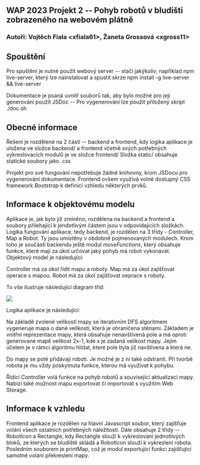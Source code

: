 ## WAP 2023 Projekt 2 -- Pohyb robotů v bludišti zobrazeného na webovém plátně
### Autoři: Vojtěch Fiala \<xfiala61\>, Žaneta Grossová \<xgross11\>

## Spouštění

Pro spuštění je nutné použít webový server -- stačí jakýkoliv, například npm live-server, který lze nainstalovat a spustit skrze npm install -g live-server && live-server

Dokumentace je psaná uvnitř souborů tak, aby bylo možné pro její generování použít JSDoc -- Pro vygenerování lze použít přiložený skript ./doc.sh

## Obecné informace

Řešení je rozdělené na 2 částí -- backend a frontend, kdy logika aplikace je uložena ve složce backend/ a frontend včetně svých potřebných vykreslovacích modulů je ve složce frontend/
Složka static/ obsahuje statické soubory jako .css

Projekt pro své fungování nepotřebuje žádné knihovny, krom JSDocu pro vygenerování dokumentace. Frontend ovšem využívá volně dostupný CSS framework *Bootstrap* k definici vzhledu některých prvků.


## Informace k objektovému modelu
Aplikace je, jak bylo již zmíněno, rozdělena na backend a frontend a soubory přilehající k jendotlivým částem jsou v odpovídajících složkách. 
Logika fungování aplikace, tedy backend, je rozdělen na 3 třídy - Controller, Map a Robot. Ty jsou umístěny v obdobně pojmenovaných modulech. Krom toho je součástí backendu ještě modul *moveFunctions*, který obsahuje funkce, které mají za úkol určovat jaký pohyb má robot vykonávat. Objektový model je následující:

Controller má za úkol řídit mapu a roboty.
Map má za úkol zajišťovat operace s mapou.
Robot má za úkol zajišťovat oeprace s roboty.

To vše ilustruje následující diagram tříd:

<!-- Případně ./doc/backend_class_diagram.svg -- JSDoc se ukládá do složky doc/, takže tam cestu nepotřebuje... README samotné je v rootu, takže potřebuje... -->

<img src="./backend_class_diagram.svg"> 


Logika aplikace je následující: 

Na základě zvolené velikosti mapy se iterativním DFS algoritmem vygeneruje mapa o dané velikosti, která je ohraničena stěnami. Základem je vnitřní reprezentace mapy, která obsahuje nenavštívená pole a má oproti generované mapě velikost 2x-1, kde x je zadaná velikost mapy. Jejím účelem je v rámci algoritmu hlídat, které pole byla již navštívena a která ne. 

Do mapy se poté přidávají roboti. Je možné je z ní také odstranit. Při tvorbě robota je mu vždy poskytnuta funkce, kterou má využívat k pohybu.

Řídící Controller volá funkce na pohyb robotů a související aktualizaci mapy. Nabízí také možnost mapu exportovat či importovat s využitím Web Storage.

## Informace k vzhledu
Frontend aplikace je rozdělen na hlavní Javascript soubor, který zajišťuje volání všech ostatních potřebných náležitostí. Dále obsahuje 2 třídy -- RobotIcon a Rectangle, kdy Rectangle slouží k vykreslování jednotlivých bloků, ze kterých se bludiště skládá a RobotIcon slouží k vykreslení robota. Posledním souborem je printMap, což je modul exportující funkci zajišťující samotné volání překreslení mapy.

